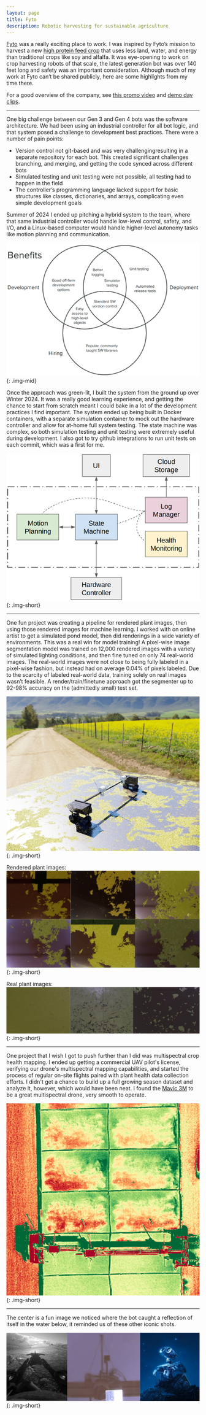 ```yaml
---
layout: page
title: Fyto
description: Robotic harvesting for sustainable agriculture
---
```


[Fyto](https://www.fyto.us/) was a really exciting place to work. I was inspired by Fyto’s mission to harvest a new [high protein feed crop](https://en.wikipedia.org/wiki/Lemna) that uses less land, water, and energy than traditional crops like soy and alfalfa. It was eye-opening to work on crop harvesting robots of that scale, the latest generation bot was over 140 feet long and safety was an important consideration. Although much of my work at Fyto can’t be shared publicly, here are some highlights from my time there.

For a good overview of the company, see [this promo video](https://vimeo.com/user127427797/review/1007273479/5602617d1c) and [demo day clips](https://vimeo.com/user127427797/review/1012452446/10df410020).

---

One big challenge between our Gen 3 and Gen 4 bots was the software architecture. We had been using an industrial controller for all bot logic, and that system posed a challenge to development best practices. There were a number of pain points:

* Version control not git-based and was very challengingresulting in a separate repository for each bot. This created significant challenges branching, and merging, and getting the code synced across different bots
* Simulated testing and unit testing were not possible, all testing had to happen in the field
* The controller’s programming language lacked support for basic structures like classes, dictionaries, and arrays, complicating even simple development goals

Summer of 2024 I ended up pitching a hybrid system to the team, where that same industrial controller would handle low-level control, safety, and I/O, and a Linux-based computer would handle higher-level autonomy tasks like motion planning and communication.

![Pitch](images/fyto1.png){: .img-mid}

Once the approach was green-lit, I built the system from the ground up over Winter 2024. It was a really good learning experience, and getting the chance to start from scratch meant I could bake in a lot of the development practices I find important. The system ended up being built in Docker containers, with a separate simulation container to mock out the hardware controller and allow for at-home full system testing. The state machine was complex, so both simulation testing and unit testing were extremely useful during development. I also got to try github integrations to run unit tests on each commit, which was a first for me.

![System diagram](images/fyto2.png){: .img-short}

---

One fun project was creating a pipeline for rendered plant images, then using those rendered images for machine learning. I worked with on online artist to get a simulated pond model, then did renderings in a wide variety of environments. This was a real win for model training! A pixel-wise image segmentation model was trained on 12,000 rendered images with a variety of simulated lighting conditions, and then fine tuned on only 74 real-world images. The real-world images were not close to being fully labeled in a pixel-wise fashion, but instead had on average 0.04% of pixels labeled. Due to the scarcity of labeled real-world data, training solely on real images wasn’t feasible. A render/train/finetune approach got the segmenter up to 92-98% accuracy on the (admittedly small) test set.

![Blender](images/fyto3.png){: .img-short}

Rendered plant images:
![Sim images](images/fyto4.png){: .img-short}

Real plant images:
![Real images](images/fyto5.png){: .img-short}

---

One project that I wish I got to push further than I did was multispectral crop health mapping. I ended up getting a commercial UAV pilot's license, verifying our drone's multispectral mapping capabilities, and started the process of regular on-site flights paired with plant health data collection efforts. I didn't get a chance to build up a full growing season dataset and analyze it, however, which would have been neat. I found the [Mavic 3M](https://ag.dji.com/mavic-3-m) to be a great multispectral drone, very smooth to operate.

![Multispectral](images/fyto6.png){: .img-short}

---

The center is a fun image we noticed where the bot caught a reflection of itself in the water below, it reminded us of these other iconic shots.

![Reflection](images/fyto7.png){: .img-short}
